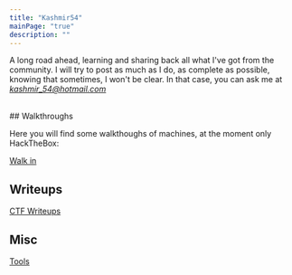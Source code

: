 ```yaml
---
title: "Kashmir54"
mainPage: "true"
description: ""
---
```


A long road ahead, learning and sharing back all what I've got from the community.
I will try to post as much as I do, as complete as possible, knowing that sometimes, I won't be clear. In that case, you can ask me at *kashmir_54@hotmail.com*

<script src="https://www.hackthebox.eu/badge/365669"></script>
<br/>
## Walkthroughs

Here you will find some walkthoughs of machines, at the moment only HackTheBox:

[Walk in](/walkthroughs)

## Writeups

[CTF Writeups](/ctfs)

## Misc

[Tools](/misc)